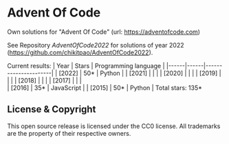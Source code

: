 Advent Of Code
===

Own solutions for "Advent Of Code" (url: https://adventofcode.com)

See Repository *AdventOfCode2022* for solutions of year 2022 (https://github.com/chikitpao/AdventOfCode2022).

Current results:
| Year | Stars | Programming language |
|------|------|----------------------|
| \[2022\] | 50\* | Python |
| \[2021\] |  |  |
| \[2020\] |  |  |
| \[2019\] |  |  |
| \[2018\] |  |  |
| \[2017\] |  |  |  
| \[2016\] | 35\* | JavaScript |
| \[2015\] | 50\* | Python |
Total stars: 135\*

License & Copyright
-------------------
This open source release is licensed under the CC0 license. All trademarks are the property of their respective owners.
